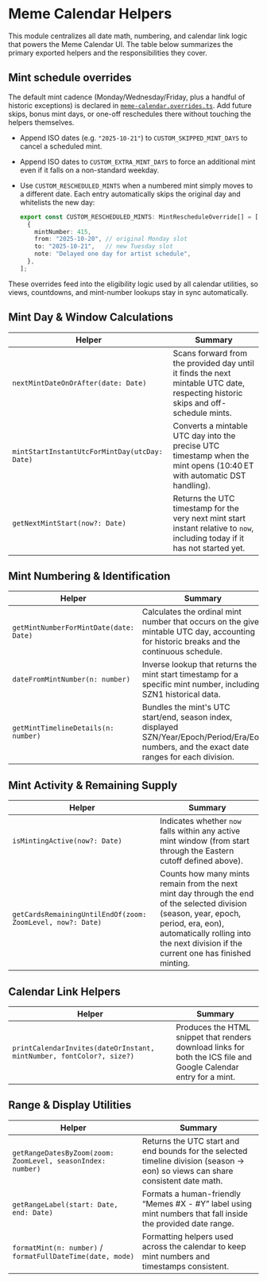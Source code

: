 # Meme Calendar Helpers

This module centralizes all date math, numbering, and calendar link logic that powers the Meme Calendar UI. The table below summarizes the primary exported helpers and the responsibilities they cover.

## Mint schedule overrides

The default mint cadence (Monday/Wednesday/Friday, plus a handful of historic exceptions) is declared in [`meme-calendar.overrides.ts`](./meme-calendar.overrides.ts). Add future skips, bonus mint days, or one-off reschedules there without touching the helpers themselves.

- Append ISO dates (e.g. `"2025-10-21"`) to `CUSTOM_SKIPPED_MINT_DAYS` to cancel a scheduled mint.
- Append ISO dates to `CUSTOM_EXTRA_MINT_DAYS` to force an additional mint even if it falls on a non-standard weekday.
- Use `CUSTOM_RESCHEDULED_MINTS` when a numbered mint simply moves to a different date. Each entry automatically skips the original day and whitelists the new day:

  ```ts
  export const CUSTOM_RESCHEDULED_MINTS: MintRescheduleOverride[] = [
    {
      mintNumber: 415,
      from: "2025-10-20", // original Monday slot
      to: "2025-10-21",   // new Tuesday slot
      note: "Delayed one day for artist schedule",
    },
  ];
  ```

These overrides feed into the eligibility logic used by all calendar utilities, so views, countdowns, and mint-number lookups stay in sync automatically.

## Mint Day & Window Calculations

| Helper                                        | Summary                                                                                                                                 |
| --------------------------------------------- | --------------------------------------------------------------------------------------------------------------------------------------- |
| `nextMintDateOnOrAfter(date: Date)`           | Scans forward from the provided day until it finds the next mintable UTC date, respecting historic skips and off-schedule mints.        |
| `mintStartInstantUtcForMintDay(utcDay: Date)` | Converts a mintable UTC day into the precise UTC timestamp when the mint opens (10:40 ET with automatic DST handling).                  |
| `getNextMintStart(now?: Date)`                | Returns the UTC timestamp for the very next mint start instant relative to `now`, including today if it has not started yet.            |

## Mint Numbering & Identification

| Helper                                 | Summary                                                                                                                                   |
| -------------------------------------- | ----------------------------------------------------------------------------------------------------------------------------------------- |
| `getMintNumberForMintDate(date: Date)` | Calculates the ordinal mint number that occurs on the given mintable UTC day, accounting for historic breaks and the continuous schedule. |
| `dateFromMintNumber(n: number)`        | Inverse lookup that returns the mint start timestamp for a specific mint number, including SZN1 historical data.                          |
| `getMintTimelineDetails(n: number)`    | Bundles the mint's UTC start/end, season index, displayed SZN/Year/Epoch/Period/Era/Eon numbers, and the exact date ranges for each division. |

## Mint Activity & Remaining Supply

| Helper                                                     | Summary                                                                                                                                                                                                                     |
| ---------------------------------------------------------- | --------------------------------------------------------------------------------------------------------------------------------------------------------------------------------------------------------------------------- |
| `isMintingActive(now?: Date)`                              | Indicates whether `now` falls within any active mint window (from start through the Eastern cutoff defined above).                                                                                                          |
| `getCardsRemainingUntilEndOf(zoom: ZoomLevel, now?: Date)` | Counts how many mints remain from the next mint day through the end of the selected division (season, year, epoch, period, era, eon), automatically rolling into the next division if the current one has finished minting. |

## Calendar Link Helpers

| Helper                                                               | Summary                                                                                                           |
| -------------------------------------------------------------------- | ----------------------------------------------------------------------------------------------------------------- |
| `printCalendarInvites(dateOrInstant, mintNumber, fontColor?, size?)` | Produces the HTML snippet that renders download links for both the ICS file and Google Calendar entry for a mint. |

## Range & Display Utilities

| Helper                                                      | Summary                                                                                                                         |
| ----------------------------------------------------------- | ------------------------------------------------------------------------------------------------------------------------------- |
| `getRangeDatesByZoom(zoom: ZoomLevel, seasonIndex: number)` | Returns the UTC start and end bounds for the selected timeline division (season → eon) so views can share consistent date math. |
| `getRangeLabel(start: Date, end: Date)`                     | Formats a human-friendly “Memes #X - #Y” label using mint numbers that fall inside the provided date range.                     |
| `formatMint(n: number)` / `formatFullDateTime(date, mode)`  | Formatting helpers used across the calendar to keep mint numbers and timestamps consistent.                                     |
